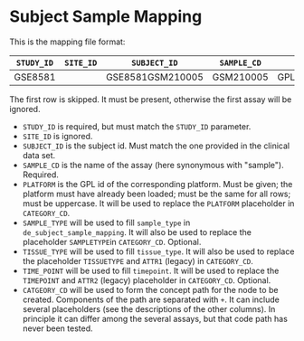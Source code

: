 # Subject Sample Mapping

This is the mapping file format:

| `STUDY_ID` | `SITE_ID` | `SUBJECT_ID`     | `SAMPLE_CD` | `PLATFORM`   | `SAMPLE_TYPE`| `TISSUE_TYPE`  | `TIME_POINT`   | `CATEGORY_CD`                      |
|------------|-----------|------------------|-------------|--------------|--------------|----------------|----------------|------------------------------------|
| GSE8581    |           | GSE8581GSM210005 | GSM210005   | GPL570_BOGUS | Human        | Lung           | Week1          | Biomarker_Data+PLATFORM+TISSUETYPE |

The first row is skipped. It must be present, otherwise the first assay will be
ignored.

- `STUDY_ID` is required, but must match the `STUDY_ID` parameter.
- `SITE_ID` is ignored.
- `SUBJECT_ID` is the subject id. Must match the one provided in the clinical
  data set.
- `SAMPLE_CD` is the name of the assay (here synonymous with "sample").
  Required.
- `PLATFORM` is the GPL id of the corresponding platform. Must be given; the
  platform must have already been loaded; must be the same for all rows; must be
  uppercase. It will be used to replace the `PLATFORM` placeholder in
  `CATEGORY_CD`.
- `SAMPLE_TYPE` will be used to fill `sample_type` in
  `de_subject_sample_mapping`. It will also be used to replace
   the placeholder `SAMPLETYPE`in `CATEGORY_CD`. Optional.
- `TISSUE_TYPE` will be used to fill `tissue_type`. It will also be used to
  replace the placeholder `TISSUETYPE` and `ATTR1` (legacy) in `CATEGORY_CD`.
- `TIME_POINT`  will be used to fill `timepoint`. It will be used to
  replace the `TIMEPOINT` and `ATTR2` (legacy) placeholder in `CATEGORY_CD`. Optional.
- `CATGEORY_CD` will be used to form the concept path for the node to be
  created. Components of the path are separated with `+`. It can include several
  placeholders (see the descriptions of the other columns). In principle it can
  differ among the several assays, but that code path has never been tested.
